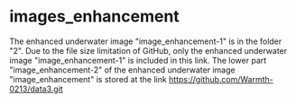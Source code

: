 # images_enhancement
The enhanced underwater image "image_enhancement-1" is in the folder "2". Due to the file size limitation of GitHub, only the enhanced underwater image "image_enhancement-1" is included in this link. The lower part "image_enhancement-2" of the enhanced underwater image "image_enhancement" is stored at the link https://github.com/Warmth-0213/data3.git
